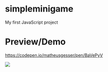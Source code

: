 # simpleminigame

My first JavaScript project

# Preview/Demo

https://codepen.io/matheusgesser/pen/BaVePyV

<img src="https://i.imgur.com/mSfhGEq.png" />
